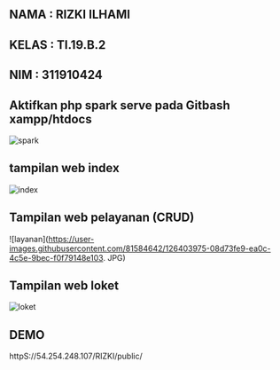 ## NAMA : RIZKI ILHAMI

## KELAS : TI.19.B.2

## NIM : 311910424

## Aktifkan php spark serve pada Gitbash xampp/htdocs

![spark](https://user-images.githubusercontent.com/81584642/126403978-39399caa-5e4a-4e13-b8df-3a1322bf3e58.JPG)

## tampilan web index

![index](https://user-images.githubusercontent.com/81584642/126403973-8bfc2a52-8da6-4590-b2e4-97de599be706.JPG)

## Tampilan web pelayanan (CRUD)

![layanan](https://user-images.githubusercontent.com/81584642/126403975-08d73fe9-ea0c-4c5e-9bec-f0f79148e103.
JPG)

## Tampilan web loket

![loket](https://user-images.githubusercontent.com/81584642/126403977-d79d9abb-4566-4cb4-b637-e82e7f09bd5b.JPG)

## DEMO

httpS://54.254.248.107/RIZKI/public/
